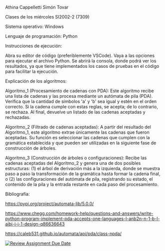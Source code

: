 Athina Cappelletti Simón Tovar

Clases de los miércoles SI2002-2 (7309)

Sistema operativo: Windows

Lenguaje de programación: Python

Instrucciones de ejecución:

Abra su editor de código (preferiblemente VSCode).
Vaya a las opciones para ejecutar el archivo Python.
Se abrirá la consola, donde podrá ver los resultados, ya que tiene implementados los casos de pruebas en el código para facilitar la ejecución.

Explicación de los algoritmos:

Algoritmo_1 (Procesamiento de cadenas con PDA): Este algoritmo recibe una lista de cadenas y las procesa mediante un autómata de pila (PDA). Verifica que la cantidad de símbolos 'a' y 'b' sea igual y estén en el orden correcto. Si la cadena cumple con estas reglas, se acepta; de lo contrario, se rechaza. Al final, devuelve un listado de las cadenas aceptadas y rechazadas.

Algoritmo_2 (Filtrado de cadenas aceptadas): A partir del resultado del Algoritmo_1, este algoritmo extrae únicamente las cadenas que fueron aceptadas. Su función es seleccionar las cadenas que cumplen con la gramática establecida y que pueden ser utilizadas en la siguiente fase de construcción de árboles.

Algoritmo_3 (Construcción de árboles o configuraciones): Recibe las cadenas aceptadas del Algoritmo_2 y genera una de dos posibles estructuras: (1) el árbol de derivación más a la izquierda, donde se muestra paso a paso la transformación de la gramática hasta formar la cadena final, o (2) las configuraciones del autómata de pila, registrando su estado, el contenido de la pila y la entrada restante en cada paso del procesamiento.

Bibliografía:

https://pypi.org/project/automata-lib/5.0.0/

https://www.chegg.com/homework-help/questions-and-answers/write-python-program-implement-pda-accepts-one-languages-l-anb2n-n-1-b-l-aibj-j-j-1-design-q86636643

https://caleb531.github.io/automata/api/pda/class-npda/



[![Review Assignment Due Date](https://classroom.github.com/assets/deadline-readme-button-22041afd0340ce965d47ae6ef1cefeee28c7c493a6346c4f15d667ab976d596c.svg)](https://classroom.github.com/a/gjhNPQOm)
